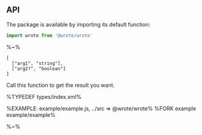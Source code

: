 ## API

The package is available by importing its default function:

```js
import wrote from '@wrote/wrote'
```

%~%

```## wrote
[
  ["arg1", "string"],
  ["arg2?", "boolean"]
]
```

Call this function to get the result you want.

%TYPEDEF types/index.xml%

%EXAMPLE: example/example.js, ../src => @wrote/wrote%
%FORK example example/example%

%~%